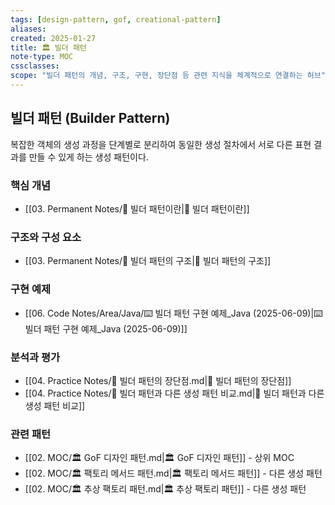 ```yaml
---
tags: [design-pattern, gof, creational-pattern]
aliases: 
created: 2025-01-27
title: 🏛️ 빌더 패턴
note-type: MOC
cssclasses:
scope: "빌더 패턴의 개념, 구조, 구현, 장단점 등 관련 지식을 체계적으로 연결하는 허브"
---
```


## 빌더 패턴 (Builder Pattern)

복잡한 객체의 생성 과정을 단계별로 분리하여 동일한 생성 절차에서 서로 다른 표현 결과를 만들 수 있게 하는 생성 패턴이다.

### 핵심 개념
- [[03. Permanent Notes/📝 빌더 패턴이란|📝 빌더 패턴이란]]

### 구조와 구성 요소
- [[03. Permanent Notes/📝 빌더 패턴의 구조|📝 빌더 패턴의 구조]]

### 구현 예제
- [[06. Code Notes/Area/Java/⌨️ 빌더 패턴 구현 예제_Java (2025-06-09)|⌨️ 빌더 패턴 구현 예제_Java (2025-06-09)]]

### 분석과 평가
- [[04. Practice Notes/📝 빌더 패턴의 장단점.md|📝 빌더 패턴의 장단점]]
- [[04. Practice Notes/📝 빌더 패턴과 다른 생성 패턴 비교.md|📝 빌더 패턴과 다른 생성 패턴 비교]]

### 관련 패턴
- [[02. MOC/🏛️ GoF 디자인 패턴.md|🏛️ GoF 디자인 패턴]] - 상위 MOC
- [[02. MOC/🏛️ 팩토리 메서드 패턴.md|🏛️ 팩토리 메서드 패턴]] - 다른 생성 패턴
- [[02. MOC/🏛️ 추상 팩토리 패턴.md|🏛️ 추상 팩토리 패턴]] - 다른 생성 패턴 